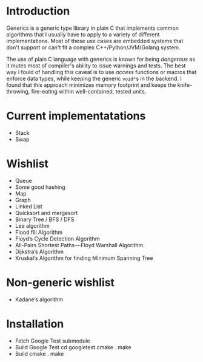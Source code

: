 # Introduction

Generics is a generic type library in plain C that implements common algorithms that I usually have to apply to a variety of different implementations. Most of these use cases are embedded systems that don't support or can't fit a complex C++/Python/JVM/Golang system. 

The use of plain C language with generics is known for being _dangerous_ as it mutes most of compiler's ability to issue warnings and tests. The best way I fould of handling this caveat is to use _access_ functions or macros that enforce data types, while keeping the generic `void*`s in the backend. I found that this approach minimizes memory footprint and keeps the knife-throwing, fire-eating within well-contained, tested units.

# Current implementatations
- Stack
- Swap

# Wishlist
- Queue
- Some good hashing
- Map
- Graph
- Linked List
- Quicksort and mergesort
- Binary Tree / BFS / DFS
- Lee algorithm
- Flood fill Algorithm
- Floyd’s Cycle Detection Algorithm
- All-Pairs Shortest Paths — Floyd Warshall Algorithm
- Dijkstra’s Algorithm
- Kruskal’s Algorithm for finding Minimum Spanning Tree

# Non-generic wishlist
- Kadane’s algorithm


# Installation

- Fetch Google Test submodule
- Build Google Test
	cd googletest
	cmake .
	make
- Build 
	cmake .
	make
